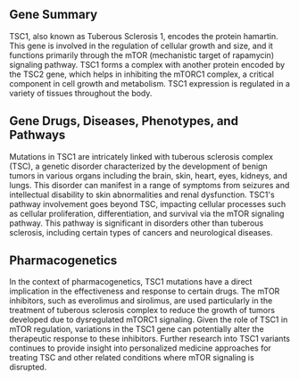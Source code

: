 ## Gene Summary
TSC1, also known as Tuberous Sclerosis 1, encodes the protein hamartin. This gene is involved in the regulation of cellular growth and size, and it functions primarily through the mTOR (mechanistic target of rapamycin) signaling pathway. TSC1 forms a complex with another protein encoded by the TSC2 gene, which helps in inhibiting the mTORC1 complex, a critical component in cell growth and metabolism. TSC1 expression is regulated in a variety of tissues throughout the body.

## Gene Drugs, Diseases, Phenotypes, and Pathways
Mutations in TSC1 are intricately linked with tuberous sclerosis complex (TSC), a genetic disorder characterized by the development of benign tumors in various organs including the brain, skin, heart, eyes, kidneys, and lungs. This disorder can manifest in a range of symptoms from seizures and intellectual disability to skin abnormalities and renal dysfunction. TSC1's pathway involvement goes beyond TSC, impacting cellular processes such as cellular proliferation, differentiation, and survival via the mTOR signaling pathway. This pathway is significant in disorders other than tuberous sclerosis, including certain types of cancers and neurological diseases.

## Pharmacogenetics
In the context of pharmacogenetics, TSC1 mutations have a direct implication in the effectiveness and response to certain drugs. The mTOR inhibitors, such as everolimus and sirolimus, are used particularly in the treatment of tuberous sclerosis complex to reduce the growth of tumors developed due to dysregulated mTORC1 signaling. Given the role of TSC1 in mTOR regulation, variations in the TSC1 gene can potentially alter the therapeutic response to these inhibitors. Further research into TSC1 variants continues to provide insight into personalized medicine approaches for treating TSC and other related conditions where mTOR signaling is disrupted.